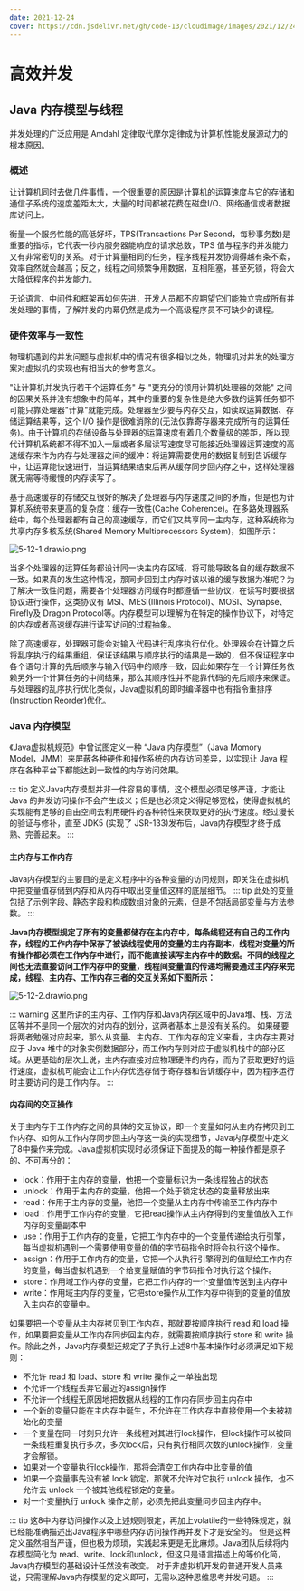 ```yaml
---
date: 2021-12-24
cover: https://cdn.jsdelivr.net/gh/code-13/cloudimage/images/2021/12/24/20211224143719.jpeg
---
```


# 高效并发

## Java 内存模型与线程

并发处理的广泛应用是 Amdahl 定律取代摩尔定律成为计算机性能发展源动力的根本原因。

### 概述

让计算机同时去做几件事情，一个很重要的原因是计算机的运算速度与它的存储和通信子系统的速度差距太大，大量的时间都被花费在磁盘I/O、网络通信或者数据库访问上。

衡量一个服务性能的高低好坏，TPS(Transactions Per Second，每秒事务数)是重要的指标，它代表一秒内服务器能响应的请求总数，TPS 值与程序的并发能力又有非常密切的关系。对于计算量相同的任务，程序线程并发协调得越有条不紊，效率自然就会越高；反之，线程之间频繁争用数据，互相阻塞，甚至死锁，将会大大降低程序的并发能力。

无论语言、中间件和框架再如何先进，开发人员都不应期望它们能独立完成所有并发处理的事情，了解并发的内幕仍然是成为一个高级程序员不可缺少的课程。

### 硬件效率与一致性

物理机遇到的并发问题与虚拟机中的情况有很多相似之处，物理机对并发的处理方案对虚拟机的实现也有相当大的参考意义。

"让计算机并发执行若干个运算任务" 与 "更充分的领用计算机处理器的效能" 之间的因果关系并没有想象中的简单，其中的重要的复杂性是绝大多数的运算任务都不可能只靠处理器"计算"就能完成。处理器至少要与内存交互，如读取运算数据、存储运算结果等，这个 I/O 操作是很难消除的(无法仅靠寄存器来完成所有的运算任务)。由于计算机的存储设备与处理器的运算速度有着几个数量级的差距，所以现代计算机系统都不得不加入一层或者多层读写速度尽可能接近处理器运算速度的高速缓存来作为内存与处理器之间的缓冲：将运算需要使用的数据复制到告诉缓存中，让运算能快速进行，当运算结果结束后再从缓存同步回内存之中，这样处理器就无需等待缓慢的内存读写了。

基于高速缓存的存储交互很好的解决了处理器与内存速度之间的矛盾，但是也为计算机系统带来更高的复杂度：缓存一致性(Cache Coherence)。在多路处理器系统中，每个处理器都有自己的高速缓存，而它们又共享同一主内存，这种系统称为共享内存多核系统(Shared Memory Multiprocessors System)，如图所示：

![5-12-1.drawio.png](https://cdn.jsdelivr.net/gh/code-13/cloudimage/images/2021/12/28/20211228105102.png)


当多个处理器的运算任务都设计同一块主内存区域，将可能导致各自的缓存数据不一致。如果真的发生这种情况，那同步回到主内存时该以谁的缓存数据为准呢？为了解决一致性问题，需要各个处理器访问缓存时都遵循一些协议，在读写时要根据协议进行操作，这类协议有 MSI、MESI(Illinois Protocol)、MOSI、Synapse、Firefly及 Dragon Protocol等。内存模型可以理解为在特定的操作协议下，对特定的内存或者高速缓存进行读写访问的过程抽象。

除了高速缓存，处理器可能会对输入代码进行乱序执行优化。处理器会在计算之后将乱序执行的结果重组，保证该结果与顺序执行的结果是一致的，但不保证程序中各个语句计算的先后顺序与输入代码中的顺序一致，因此如果存在一个计算任务依赖另外一个计算任务的中间结果，那么其顺序性并不能靠代码的先后顺序来保证。与处理器的乱序执行优化类似，Java虚拟机的即时编译器中也有指令重排序(Instruction Reorder)优化。

### Java 内存模型

《Java虚拟机规范》中曾试图定义一种 “Java 内存模型”（Java Momory Model，JMM）来屏蔽各种硬件和操作系统的内存访问差异，以实现让 Java 程序在各种平台下都能达到一致性的内存访问效果。

::: tip
定义Java内存模型并非一件容易的事情，这个模型必须足够严谨，才能让 Java 的并发访问操作不会产生歧义；但是也必须定义得足够宽松，使得虚拟机的实现能有足够的自由空间去利用硬件的各种特性来获取更好的执行速度。经过漫长的验证与修补，直至 JDK5 (实现了 JSR-133)发布后，Java内存模型才终于成熟、完善起来。
:::

#### 主内存与工作内存

Java内存模型的主要目的是定义程序中的各种变量的访问规则，即关注在虚拟机中把变量值存储到内存和从内存中取出变量值这样的底层细节。
::: tip
此处的变量包括了示例字段、静态字段和构成数组对象的元素，但是不包括局部变量与方法参数。
:::

**Java内存模型规定了所有的变量都储存在主内存中，每条线程还有自己的工作内存，线程的工作内存中保存了被该线程使用的变量的主内存副本，线程对变量的所有操作都必须在工作内存中进行，而不能直接读写主内存中的数据。不同的线程之间也无法直接访问工作内存中的变量，线程间变量值的传递均需要通过主内存来完成，线程、主内存、工作内存三者的交互关系如下图所示：**

![5-12-2.drawio.png](https://cdn.jsdelivr.net/gh/code-13/cloudimage/images/2021/12/28/20211228105140.png)


::: warning
这里所讲的主内存、工作内存和Java内存区域中的Java堆、栈、方法区等并不是同一个层次的对内存的划分，这两者基本上是没有关系的。
如果硬要将两者勉强对应起来，那么从变量、主内存、工作内存的定义来看，主内存主要对应于 Java 堆中的对象实例数据部分，而工作内存则对应于虚拟机栈中的部分区域。从更基础的层次上说，主内存直接对应物理硬件的内存，而为了获取更好的运行速度，虚拟机可能会让工作内存优选存储于寄存器和告诉缓存中，因为程序运行时主要访问的是工作内存。
:::

#### 内存间的交互操作

关于主内存于工作内存之间的具体的交互协议，即一个变量如何从主内存拷贝到工作内存、如何从工作内存同步回主内存这一类的实现细节，Java内存模型中定义了8中操作来完成。Java虚拟机实现时必须保证下面提及的每一种操作都是原子的、不可再分的：

- lock：作用于主内存的变量，他把一个变量标识为一条线程独占的状态
- unlock：作用于主内存的变量，他把一个处于锁定状态的变量释放出来
- read：作用于主内存的变量，他把一个变量从主内存中传输至工作内存中
- load：作用于工作内存的变量，它把read操作从主内存得到的变量值放入工作内存的变量副本中
- use：作用于工作内存的变量，它把工作内存中的一个变量传递给执行引擎，每当虚拟机遇到一个需要使用变量的值的字节码指令时将会执行这个操作。
- assign：作用于工作内存的变量，它把一个从执行引擎得到的值赋给工作内存的变量，每当虚拟机遇到一个给变量赋值的字节码指令时执行这个操作。
- store：作用域工作内存的变量，它把工作内存的一个变量值传送到主内存中
- write：作用域主内存的变量，它把store操作从工作内存中得到的变量的值放入主内存的变量中。

如果要把一个变量从主内存拷贝到工作内存，那就要按顺序执行 read 和 load 操作，如果要把变量从工作内存同步回主内存，就需要按顺序执行 store 和 write 操作。除此之外，Java内存模型还规定了子执行上述8中基本操作时必须满足如下规则：

- 不允许 read 和 load、store 和 write 操作之一单独出现
- 不允许一个线程丢弃它最近的assign操作
- 不允许一个线程无原因地把数据从线程的工作内存同步回主内存中
- 一个新的变量只能在主内存中诞生，不允许在工作内存中直接使用一个未被初始化的变量
- 一个变量在同一时刻只允许一条线程对其进行lock操作，但lock操作可以被同一条线程重复执行多次，多次lock后，只有执行相同次数的unlock操作，变量才会解锁。
- 如果对一个变量执行lock操作，那将会清空工作内存中此变量的值
- 如果一个变量事先没有被 lock 锁定，那就不允许对它执行 unlock 操作，也不允许去 unlock 一个被其他线程锁定的变量。
- 对一个变量执行 unlock 操作之前，必须先把此变量同步回主内存中。

::: tip
这8中内存访问操作以及上述规则限定，再加上volatile的一些特殊规定，就已经能准确描述出Java程序中哪些内存访问操作再并发下才是安全的。
但是这种定义虽然相当严谨，但也极为烦琐，实践起来更是无比麻烦。Java团队后续将内存模型简化为 read、write、lock和unlock，但这只是语言描述上的等价化简，Java内存模型的基础设计任然没有改变。
对于非虚拟机开发的普通开发人员来说，只需理解Java内存模型的定义即可，无需以这种思维思考并发问题。
:::


